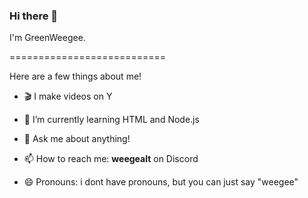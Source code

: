 ### Hi there 👋

I'm GreenWeegee.

===========================

Here are a few things about me!

- 🎬 I make videos on Y

- 🌱 I’m currently learning HTML and Node.js
- 💬 Ask me about anything!
- 📫 How to reach me: **weegealt** on Discord
- 😄 Pronouns: i dont have pronouns, but you can just say "weegee"
